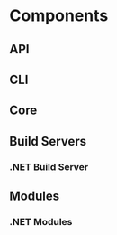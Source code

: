 # Components

## API

## CLI

## Core

## Build Servers

### .NET Build Server

## Modules

### .NET Modules

